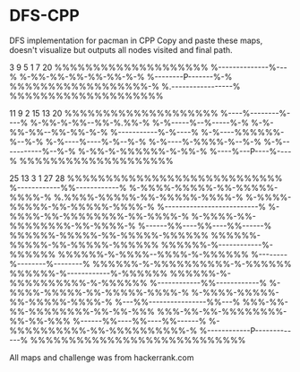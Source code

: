 # DFS-CPP
DFS implementation for pacman in CPP
Copy and paste these maps, doesn't visualize but outputs all nodes visited and final path.


3 9
5 1
7 20
%%%%%%%%%%%%%%%%%%%%
%--------------%---%
%-%%-%%-%%-%%-%%-%-%
%--------P-------%-%
%%%%%%%%%%%%%%%%%%-%
%.-----------------%
%%%%%%%%%%%%%%%%%%%%


11 9
2 15
13 20
%%%%%%%%%%%%%%%%%%%%
%----%--------%----%
%-%%-%-%%--%%-%.%%-%
%-%-----%--%-----%-%
%-%-%%-%%--%%-%%-%-%
%-----------%-%----%
%-%----%%%%%%-%--%-%
%-%----%----%-%--%-%
%-%----%-%%%%-%--%-%
%-%-----------%--%-%
%-%%-%-%%%%%%-%-%%-%
%----%---P----%----%
%%%%%%%%%%%%%%%%%%%%


25 13
3 1
27 28
%%%%%%%%%%%%%%%%%%%%%%%%%%%%
%------------%%------------%
%-%%%%-%%%%%-%%-%%%%%-%%%%-%
%.%%%%-%%%%%-%%-%%%%%-%%%%-%
%-%%%%-%%%%%-%%-%%%%%-%%%%-%
%--------------------------%
%-%%%%-%%-%%%%%%%%-%%-%%%%-%
%-%%%%-%%-%%%%%%%%-%%-%%%%-%
%------%%----%%----%%------%
%%%%%%-%%%%%-%%-%%%%%-%%%%%%
%%%%%%-%%%%%-%%-%%%%%-%%%%%%
%%%%%%-%------------%-%%%%%%
%%%%%%-%-%%%%--%%%%-%-%%%%%%
%--------%--------%--------%
%%%%%%-%-%%%%%%%%%%-%-%%%%%%
%%%%%%-%------------%-%%%%%%
%%%%%%-%-%%%%%%%%%%-%-%%%%%%
%------------%%------------%
%-%%%%-%%%%%-%%-%%%%%-%%%%-%
%-%%%%-%%%%%-%%-%%%%%-%%%%-%
%---%%----------------%%---%
%%%-%%-%%-%%%%%%%%-%%-%%-%%%
%%%-%%-%%-%%%%%%%%-%%-%%-%%%
%------%%----%%----%%------%
%-%%%%%%%%%%-%%-%%%%%%%%%%-%
%------------P-------------%
%%%%%%%%%%%%%%%%%%%%%%%%%%%%

All maps and challenge was from hackerrank.com
